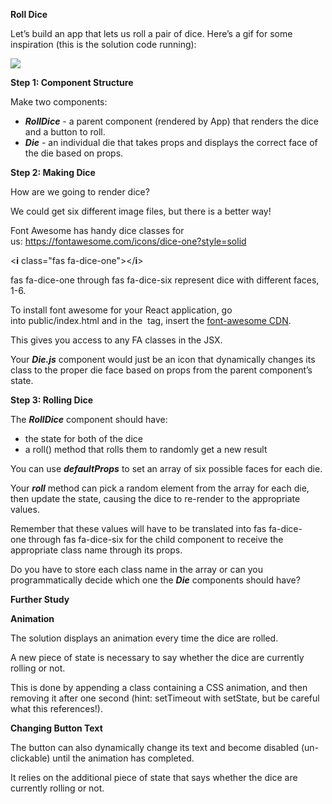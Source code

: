 ﻿**Roll Dice**

Let’s build an app that lets us roll a pair of dice. Here’s a gif for some inspiration (this is the solution code running):

![](Aspose.Words.9022d8af-7d53-4b94-9d08-ab76eea66f60.001.png)

**Step 1: Component Structure**

Make two components:

- ***RollDice*** - a parent component (rendered by App) that renders the dice and a button to roll.
- ***Die*** - an individual die that takes props and displays the correct face of the die based on props.

**Step 2: Making Dice**

How are we going to render dice?

We could get six different image files, but there is a better way!

Font Awesome has handy dice classes for us: <https://fontawesome.com/icons/dice-one?style=solid>

<**i** class="fas fa-dice-one"></**i**>

fas fa-dice-one through fas fa-dice-six represent dice with different faces, 1-6.

To install font awesome for your React application, go into public/index.html and in the <head> tag, insert the [font-awesome CDN](https://fontawesome.com/start).

This gives you access to any FA classes in the JSX.

Your ***Die.js*** component would just be an icon that dynamically changes its class to the proper die face based on props from the parent component’s state.

**Step 3: Rolling Dice**

The ***RollDice*** component should have:

- the state for both of the dice
- a roll() method that rolls them to randomly get a new result

You can use ***defaultProps*** to set an array of six possible faces for each die.

Your ***roll*** method can pick a random element from the array for each die, then update the state, causing the dice to re-render to the appropriate values.

Remember that these values will have to be translated into fas fa-dice-one through fas fa-dice-six for the child component to receive the appropriate class name through its props.

Do you have to store each class name in the array or can you programmatically decide which one the ***Die*** components should have?

**Further Study**

**Animation**

The solution displays an animation every time the dice are rolled.

A new piece of state is necessary to say whether the dice are currently rolling or not.

This is done by appending a class containing a CSS animation, and then removing it after one second (hint: setTimeout with setState, but be careful what this references!).

**Changing Button Text**

The button can also dynamically change its text and become disabled (un-clickable) until the animation has completed.

It relies on the additional piece of state that says whether the dice are currently rolling or not.

